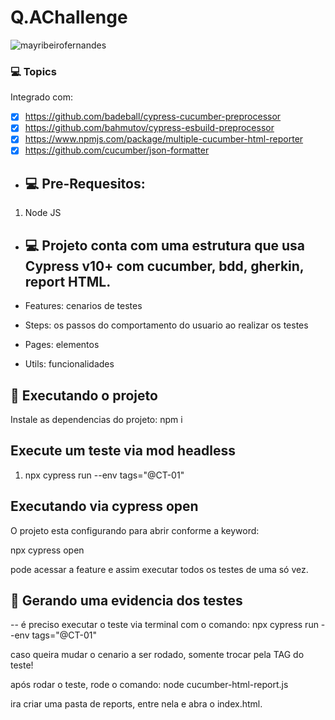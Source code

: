 # Q.AChallenge

<p align="left"> <img src="https://guisalmeida.com/static/d625d911d0062643ecc86729b8ecf061/b5381/cypress-cover.png" alt="mayribeirofernandes" /> </p>

### 💻 Topics

Integrado com:

- [x] https://github.com/badeball/cypress-cucumber-preprocessor
- [x] https://github.com/bahmutov/cypress-esbuild-preprocessor
- [x] https://www.npmjs.com/package/multiple-cucumber-html-reporter
- [x] https://github.com/cucumber/json-formatter

- ## 💻 Pre-Requesitos:

1. Node JS


- ## 💻 Projeto conta com uma estrutura que usa Cypress v10+ com cucumber, bdd, gherkin, report HTML.

- Features: cenarios de testes
- Steps: os passos do comportamento do usuario ao realizar os testes
- Pages: elementos
- Utils: funcionalidades

## 🚀 Executando o projeto

Instale as dependencias do projeto: npm i

## Execute um teste via mod headless 

1. npx cypress run --env tags="@CT-01"

## Executando via cypress open

O projeto esta configurando para abrir conforme a keyword:

npx cypress open

pode acessar a feature e assim executar todos os testes de uma só vez.


## 🚀 Gerando uma evidencia dos testes

-- é preciso executar o teste via terminal com o comando: npx cypress run --env tags="@CT-01"

caso queira mudar o cenario a ser rodado, somente trocar pela TAG do teste! 

após rodar o teste, rode o comando: node cucumber-html-report.js

ira criar uma pasta de reports, entre nela e abra o index.html. 
